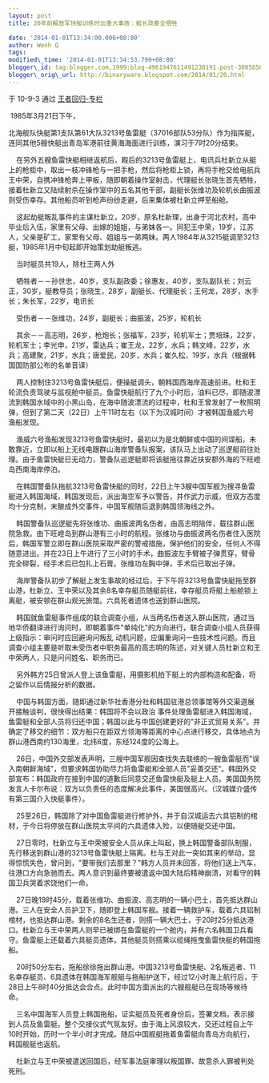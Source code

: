 ```yaml
--- 
layout: post 
title: 20年前解放军快艇训练时出重大事故：艇长政委全牺牲

date: '2014-01-01T13:34:00.006+08:00' 
author: Wenh Q
tags:
modified\_time: '2014-01-01T13:34:53.799+08:00' 
blogger\_id: tag:blogger.com,1999:blog-4961947611491238191.post-3805856759470711082
blogger\_orig\_url: http://binaryware.blogspot.com/2014/01/20.html
---
```

<div dir="ltr">

于 10-9-3 通过 [王者回归-专栏](http://blog.china.com/u/060604/863/)



 1985年3月21日下午，

<div>

北海舰队快艇第1支队第61大队3213号鱼雷艇（37016部队53分队）作为指挥艇，连同其他5艘快艇出青岛军港前往黄海海面进行训练，演习于7时20分结束。

<div>

</div>

    在另外五艘鱼雷快艇相继返航后，殿后的3213号鱼雷艇上，电讯兵杜新立从艇上的枪柜中，取出一枝冲锋枪与一把手枪，然后将枪柜上锁，再将手枪交给电航兵王中荣，自携冲锋枪奔上甲板，随即朝着操作室射击，代理艇长张晓生首先牺牲，接着杜新立又陆续射杀在操作室中的五名其他干部，副艇长张维功及轮机长曲振波则受伤幸存。其他船员听到枪声纷纷走避，后来集体被杜新立押至船舱。

    这起劫艇叛乱事件的主谋杜新立，20岁，原名杜新理，出身于河北农村，高中毕业后入伍，家里有父母、出嫁的姐姐，与弟妹各一。同犯王中荣，19岁，江苏人，父亲是矿工，家里有父母、姐姐与一弟两妹。两人1984年从3215艇调至3213艇，1985年1月中旬起即开始策划劫艇叛逃。

    当时艇员共19人，除杜王两人外

    牺牲者－－孙世忠，40岁，支队副政委；徐惠友，40岁，支队副队长；刘云正，30岁，艇教导员；张晓生，28岁，副艇长、代理艇长；王何龙，28岁，水手长；朱长军，22岁，电讯长

    受伤者－－张维功，24岁，副艇长；曲振波，25岁，轮机长

    其余－－高志明，26岁，枪炮长；张福军，23岁，轮机军士；贾培珠，22岁，轮机军士；李光申，21岁，雷达兵；崔王龙，22岁，水兵；韩文峰，22岁，水兵；高建聚，21岁，水兵；唐爱民，20岁，水兵；崔久松，19岁，水兵（根据韩国国防部公布的名单音译）

    两人控制住3213号鱼雷快艇后，便操艇调头，朝韩国西海岸高速前进。杜和王轮流负责驾驶与监视舱中艇员。鱼雷快艇航行了九个小时后，油料已尽，即随波漂流到韩国水域中的小黑山岛，在海中随波漂流的过程中，杜和王曾发射了一枚照明弹，但到了第二天（22日）上午11时左右（以下为汉城时间）才被韩国渔威六号渔船发现。

    渔威六号渔船发现3213号鱼雷快艇时，最初以为是北朝鲜或中国的间谍船，未敢靠近，立即以船上无线电跟群山海岸警备队报案，该队马上出动了巡逻艇前往处理。由于鱼雷快艇已无动力，警备队巡逻艇即将该艇拖往靠近扶安郡外海的下旺嶝岛西南海岸停泊。

    在韩国警备队拖航3213号鱼雷快艇的同时，22日上午3艘中国军舰为搜寻鱼雷艇进入韩国海域，韩国发现后，派出海空军予以警告，并作武力示威，但双方态度均十分克制，末酿成外交事件，中国军舰随后退到韩国领海线之外。

    韩国警备队巡逻艇先将张维功、曲振波两名伤者，由高志明陪伴，载往群山医院急救。由下旺嶝岛到群山港有三小时的航程。张维功与曲振波两名伤者住入医院后，韩国军警立即在群山医院采取严密的警戒措施，保护他们的安全，任何人不得随意进出。并在23日上午进行了三小时的手术，曲振波左手臂被子弹贯穿，臂骨完全碎裂，经手术后已包扎上石膏。张维功左胸中弹，手术后已取出子弹。

    海岸警备队初步了解艇上发生事故的经过后，于下午将3213号鱼雷快艇拖至群山港，杜新立、王中荣以及其余8名幸存艇员随艇前往，幸存艇员将艇上船舱锁上离艇，被安顿在群山观光旅馆。六具死者遗体也送到群山医院。

    韩国就鱼雷艇事件组成的联合调查小组，从当两名伤者送入群山医院，通过当地华侨翻译进行询问时，即朝着事件"单纯化"的方向进行，联合调查小组人员获得上级指示：审问时应回避询问叛乱 动机问题，应偏重询问一些技术性问题。而且调查小组主要是听取未受伤者中职务最高的高志明的陈述，对关键人员杜新立和王中荣两人，只是问问姓名、职务而已。

    另外韩方25日曾派人登上该鱼雷艇，用摄影机拍下艇上的内部构造和配备，将之留作以后情报分析的数据。

    中国与韩国方面，随即通过新华社香港分社和韩国驻港总领事馆等外交渠道展开接触谈判，很快得出结果：韩国将不会以政治 事件处理鱼雷艇进入韩国海域，鱼雷艇和全部人员将归还中国；韩国以此与中国创建更好的"非正式贸易关系"。并确定了移交的细节：双方船只在距双方领海等距离的中心点进行移交，具体地点为群山港西南约130海里，北纬6度，东经124度的公海上。

    26日，中国外交部发表声明，三艘中国军舰因查找失去联络的一艘鱼雷艇而"误入南朝鲜海域"，但要求韩国协助尽力将鱼雷艇和全部人员"妥善交还"。韩国外交部宣布：韩国政府在接到中国的道歉后同意交还鱼雷快艇及艇上人员。美国国务院发言人卡尔布说：双方以负责任的态度解决此事件，美国很高兴。（汉城媒介盛传有第三国介入快艇事件）。

    25至26日，韩国除了对中国鱼雷艇进行修护外，并于自汉城运去六具铝制的棺材，于今日将停放在群山医院太平间的六具遗体入殓，以便随艇交还中国。

    27日零时，杜新立与王中荣被安全人员从床上叫起，换上韩国警备部队制服，先行移送到群山港的3213号鱼雷快艇上隔离。杜与王对此一突如其来的举动，显得惊慌失色，曾问到，"要带我们去那里？"韩方人员并未回答，将他们送上汽车，往港口方向急驰而去。两人意识到最终要被遣返中国大陆后精神崩溃，对看守的韩国卫兵哭着求饶他们一命。

    27日晚19时45分，载着张维功、曲振波、高志明的一辆小巴士，首先抵达群山港。三人在安全人员护卫下，随即登上韩国军舰。接着一辆救护车，载着六具铝制棺材，也抵达群山港。剩余的8名生还者，则搭一辆大巴士，于20时25分抵达港口。杜新立与王中荣两人则早已被绑在鱼雷艇的一个舱内，并有六名韩国卫兵看守。鱼雷艇上还载着六具艇员遗体，其他艇员则搭乘以缆绳拖曳鱼雷快艇的韩国拖船。

    20时50分左右，拖船徐徐拖出群山港。中国3213号鱼雷快艇、2名叛逃者、11名幸存艇员、6具遗体在韩国海军舰艇与拖船护送下，经过12小时海上航行后，于28日上午8时40分抵达会合点。此时中国方面派出的六艘舰艇已在现场等候待命。

    三名中国海军人员登上韩国拖船，证实艇员及死者身份后，签署文档，表示接到人员及鱼雷艇。整个交接仪式气氛友好。由于海上风浪较大，交还过程自上午10时开始，历时一个半小时才完成。随后中国舰艇拖着鱼雷艇向青岛方向航行，韩国舰艇也返航。

    杜新立与王中荣被遣送回国后，经军事法庭审理以叛国罪、故意杀人罪被判处死刑。

</div>

</div>
